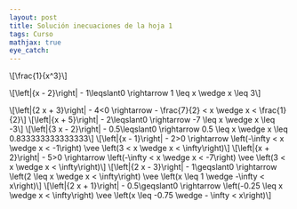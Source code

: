 ```yaml
---
layout: post
title: Solución inecuaciones de la hoja 1
tags: Curso
mathjax: true
eye_catch: 
---
```


\\[\frac{1}{x^3}\\]


\\[\left|{x - 2}\right| - 1\leqslant0 \rightarrow  1 \leq x \wedge x \leq 3\\]

\\[\left|{2 x + 3}\right| - 4<0 \rightarrow  - \frac{7}{2} < x \wedge x < \frac{1}{2}\\]
\\[\left|{x + 5}\right| - 2\leqslant0 \rightarrow  -7 \leq x \wedge x \leq -3\\]
\\[\left|{3 x - 2}\right| - 0.5\leqslant0 \rightarrow  0.5 \leq x \wedge x \leq 0.833333333333333\\]
\\[\left|{x - 1}\right| - 2>0 \rightarrow  \left(-\infty < x \wedge x < -1\right) \vee \left(3 < x \wedge x < \infty\right)\\]
\\[\left|{x + 2}\right| - 5>0 \rightarrow  \left(-\infty < x \wedge x < -7\right) \vee \left(3 < x \wedge x < \infty\right)\\]
\\[\left|{2 x - 3}\right| - 1\geqslant0 \rightarrow  \left(2 \leq x \wedge x < \infty\right) \vee \left(x \leq 1 \wedge -\infty < x\right)\\]
\\[\left|{2 x + 1}\right| - 0.5\geqslant0 \rightarrow  \left(-0.25 \leq x \wedge x < \infty\right) \vee \left(x \leq -0.75 \wedge - \infty < x\right)\\]

